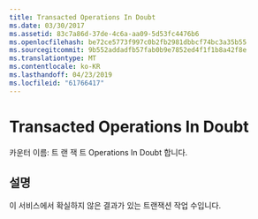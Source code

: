 ```yaml
---
title: Transacted Operations In Doubt
ms.date: 03/30/2017
ms.assetid: 83c7a86d-37de-4c6a-aa09-5d53fc4476b6
ms.openlocfilehash: be72ce5773f997c0b2fb2981dbbcf74bc3a35b55
ms.sourcegitcommit: 9b552addadfb57fab0b9e7852ed4f1f1b8a42f8e
ms.translationtype: MT
ms.contentlocale: ko-KR
ms.lasthandoff: 04/23/2019
ms.locfileid: "61766417"
---
```

# <a name="transacted-operations-in-doubt"></a>Transacted Operations In Doubt
카운터 이름: 트 랜 잭 트 Operations In Doubt 합니다.  
  
## <a name="description"></a>설명  
 이 서비스에서 확실하지 않은 결과가 있는 트랜잭션 작업 수입니다.
